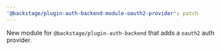 ```yaml
---
'@backstage/plugin-auth-backend-module-oauth2-provider': patch
---
```


New module for `@backstage/plugin-auth-backend` that adds a `oauth2` auth provider.
